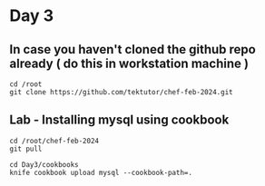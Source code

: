 # Day 3
## In case you haven't cloned the github repo already ( do this in workstation machine )
```
cd /root
git clone https://github.com/tektutor/chef-feb-2024.git
```

## Lab - Installing mysql using cookbook
```
cd /root/chef-feb-2024
git pull

cd Day3/cookbooks
knife cookbook upload mysql --cookbook-path=.
```
